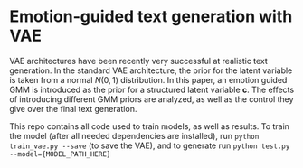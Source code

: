 # Emotion-guided text generation with VAE
VAE architectures have been recently very successful at realistic text generation. In the standard VAE architecture, the prior for the latent variable is taken from a normal $N(0, 1)$ distribution. In this paper, an emotion guided GMM is introduced as the prior for a structured latent variable $\mathbf{c}$. The effects of introducing different GMM priors are analyzed, as well as the control they give over the final text generation.

This repo contains all code used to train models, as well as results. To train the model (after all needed dependencies are installed), run `python train_vae.py --save` (to save the VAE), and to generate run `python test.py --model={MODEL_PATH_HERE}`
